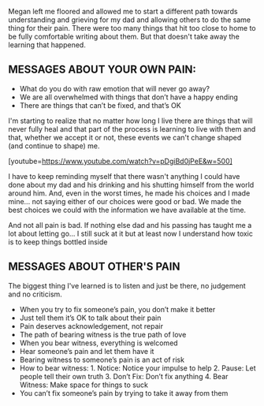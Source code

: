 Megan left me floored and allowed me to start a different path towards understanding and grieving for my dad and allowing others to do the same thing for their pain. There were too many things that hit too close to home to be fully comfortable writing about them. But that doesn't take away the learning that happened. 

## MESSAGES ABOUT YOUR OWN PAIN:

* What do you do with raw emotion that will never go away?
* We are all overwhelmed with things that don’t have a happy ending
* There are things that can’t be fixed, and that’s OK

I'm starting to realize that no matter how long I live there are things that will never fully heal and that part of the process is learning to live with them and that, whether we accept it or not, these events we can't change shaped (and continue to shape) me.

[youtube=https://www.youtube.com/watch?v=pDgiBd0jPeE&w=500]

I have to keep reminding myself that there wasn't anything I could have done about my dad and his drinking and his shutting himself from the world around him. And, even in the worst times, he made his choices and I made mine... not saying either of our choices were good or bad. We made the best choices we could with the information we have available at the time.

And not all pain is bad. If nothing else dad and his passing has taught me a lot about letting go... I still suck at it but at least now I understand how toxic is to keep things bottled inside

## MESSAGES ABOUT OTHER'S PAIN

The biggest thing I've learned is to listen and just be there, no judgement and no criticism. 

* When you try to fix someone’s pain, you don’t make it better
* Just tell them it’s OK to talk about their pain
* Pain deserves acknowledgement, not repair
* The path of bearing witness is the true path of love
* When you bear witness, everything is welcomed
* Hear someone’s pain and let them have it
* Bearing witness to someone’s pain is an act of risk
* How to bear witness:
    1. Notice: Notice your impulse to help
    2. Pause: Let people tell their own truth
    3. Don’t Fix: Don’t fix anything
    4. Bear Witness: Make space for things to suck
* You can’t fix someone’s pain by trying to take it away from them
